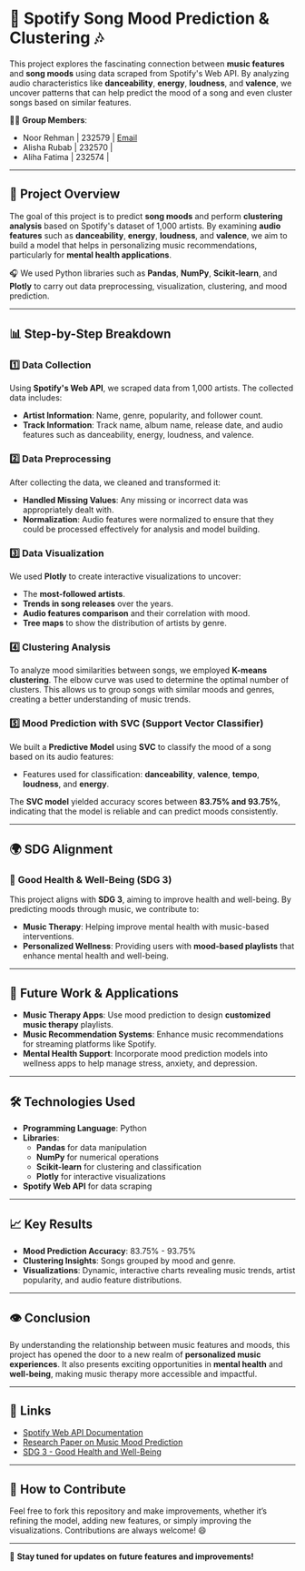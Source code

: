 # 🎵 **Spotify Song Mood Prediction & Clustering** 🎶

This project explores the fascinating connection between **music features** and **song moods** using data scraped from Spotify's Web API. By analyzing audio characteristics like **danceability**, **energy**, **loudness**, and **valence**, we uncover patterns that can help predict the mood of a song and even cluster songs based on similar features.

👨‍💻 **Group Members**:
- Noor Rehman | 232579 | [Email](mailto:hello.noorrehman@gmail.com)
- Alisha Rubab | 232570 | 
- Aliha Fatima | 232574 | 

---

## 🚀 **Project Overview**
The goal of this project is to predict **song moods** and perform **clustering analysis** based on Spotify's dataset of 1,000 artists. By examining **audio features** such as **danceability**, **energy**, **loudness**, and **valence**, we aim to build a model that helps in personalizing music recommendations, particularly for **mental health applications**.

🎧 We used Python libraries such as **Pandas**, **NumPy**, **Scikit-learn**, and **Plotly** to carry out data preprocessing, visualization, clustering, and mood prediction. 

---

## 📊 **Step-by-Step Breakdown**

### 1️⃣ **Data Collection**
Using **Spotify's Web API**, we scraped data from 1,000 artists. The collected data includes:
- **Artist Information**: Name, genre, popularity, and follower count.
- **Track Information**: Track name, album name, release date, and audio features such as danceability, energy, loudness, and valence.

### 2️⃣ **Data Preprocessing**
After collecting the data, we cleaned and transformed it:
- **Handled Missing Values**: Any missing or incorrect data was appropriately dealt with.
- **Normalization**: Audio features were normalized to ensure that they could be processed effectively for analysis and model building.

### 3️⃣ **Data Visualization**
We used **Plotly** to create interactive visualizations to uncover:
- The **most-followed artists**.
- **Trends in song releases** over the years.
- **Audio features comparison** and their correlation with mood.
- **Tree maps** to show the distribution of artists by genre.

### 4️⃣ **Clustering Analysis**
To analyze mood similarities between songs, we employed **K-means clustering**. The elbow curve was used to determine the optimal number of clusters. This allows us to group songs with similar moods and genres, creating a better understanding of music trends.

### 5️⃣ **Mood Prediction with SVC (Support Vector Classifier)**
We built a **Predictive Model** using **SVC** to classify the mood of a song based on its audio features:
- Features used for classification: **danceability**, **valence**, **tempo**, **loudness**, and **energy**.

The **SVC model** yielded accuracy scores between **83.75% and 93.75%**, indicating that the model is reliable and can predict moods consistently.

---

## 🌍 **SDG Alignment**

### 🎯 **Good Health & Well-Being (SDG 3)**
This project aligns with **SDG 3**, aiming to improve health and well-being. By predicting moods through music, we contribute to:
- **Music Therapy**: Helping improve mental health with music-based interventions.
- **Personalized Wellness**: Providing users with **mood-based playlists** that enhance mental health and well-being.

---

## 🔮 **Future Work & Applications**
- **Music Therapy Apps**: Use mood prediction to design **customized music therapy** playlists.
- **Music Recommendation Systems**: Enhance music recommendations for streaming platforms like Spotify.
- **Mental Health Support**: Incorporate mood prediction models into wellness apps to help manage stress, anxiety, and depression.

---

## 🛠 **Technologies Used**
- **Programming Language**: Python
- **Libraries**:
  - **Pandas** for data manipulation
  - **NumPy** for numerical operations
  - **Scikit-learn** for clustering and classification
  - **Plotly** for interactive visualizations
- **Spotify Web API** for data scraping

---

## 📈 **Key Results**
- **Mood Prediction Accuracy**: 83.75% - 93.75%
- **Clustering Insights**: Songs grouped by mood and genre.
- **Visualizations**: Dynamic, interactive charts revealing music trends, artist popularity, and audio feature distributions.

---

## 👁 **Conclusion**
By understanding the relationship between music features and moods, this project has opened the door to a new realm of **personalized music experiences**. It also presents exciting opportunities in **mental health** and **well-being**, making music therapy more accessible and impactful. 

---

## 🔗 **Links**
- [Spotify Web API Documentation](https://developer.spotify.com/documentation/web-api/)
- [Research Paper on Music Mood Prediction](https://www.researchgate.net/publication/370450676_Music_Mood_Prediction_Based_on_Spotify's_Audio_Features_Using_Logistic_Regression)
- [SDG 3 - Good Health and Well-Being](https://sdgs.un.org/goals/goal3)

---

## 💬 **How to Contribute**
Feel free to fork this repository and make improvements, whether it’s refining the model, adding new features, or simply improving the visualizations. Contributions are always welcome! 😄

---

📢 **Stay tuned for updates on future features and improvements!**
